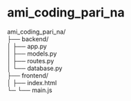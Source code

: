 # ami_coding_pari_na

ami_coding_pari_na/<br />
├── backend/<br />
│   ├── app.py<br />
│   ├── models.py<br />
│   ├── routes.py<br />
│   └── database.py<br />
├── frontend/<br />
│   ├── index.html<br />
└─  └── main.js<br />


